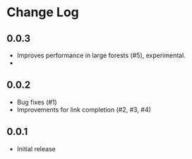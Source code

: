 # Change Log

## 0.0.3

- Improves performance in large forests (#5), experimental.
- 

## 0.0.2

- Bug fixes (#1)
- Improvements for link completion (#2, #3, #4)

## 0.0.1

- Initial release